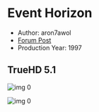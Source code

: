 # Event Horizon

* Author: aron7awol
* [Forum Post](https://www.avsforum.com/threads/bass-eq-for-filtered-movies.2995212/post-56865868)
* Production Year: 1997

## TrueHD 5.1

![img 0](https://fanart.tv/fanart/movies/8413/moviethumb/event-horizon-505cc12c72b05.jpg)

![img 0](https://i.imgur.com/p7k78zR.png)

